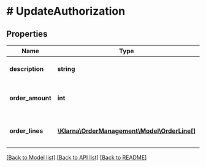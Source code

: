 # # UpdateAuthorization

## Properties

Name | Type | Description | Notes
------------ | ------------- | ------------- | -------------
**description** | **string** | Description of the change. | [optional]
**order_amount** | **int** | The new total order amount. Minor units. |
**order_lines** | [**\Klarna\OrderManagement\Model\OrderLine[]**](OrderLine.md) | New set of order lines for the order. | [optional]

[[Back to Model list]](../../README.md#models) [[Back to API list]](../../README.md#endpoints) [[Back to README]](../../README.md)

